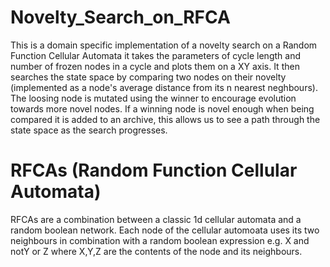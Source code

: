 # Novelty_Search_on_RFCA
This is a domain specific implementation of a novelty search on a Random Function Cellular Automata
it takes the parameters of cycle length and number of frozen nodes in a cycle and plots them on a XY axis. It then searches the
state space by comparing two nodes on their novelty (implemented as a node's average distance from its n nearest neghbours).
The loosing node is mutated using the winner to encourage evolution towards more novel nodes. If a winning node is novel enough when
being compared it is added to an archive, this allows us to see a path through the state space as the search progresses.

# RFCAs (Random Function Cellular Automata)
RFCAs are a combination between a classic 1d cellular automata and a random boolean network. 
Each node of the cellular automoata uses its two neighbours in combination with a random
boolean expression e.g. X and notY or Z where X,Y,Z are the contents of the node and its neighbours.

